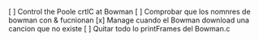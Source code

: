 [ ] Control the Poole crtlC at Bowman
[ ] Comprobar que los nomnres de bowman con & fucnionan
[x] Manage cuando el Bowman download una cancion que no existe
[ ] Quitar todo lo printFrames del Bowman.c

